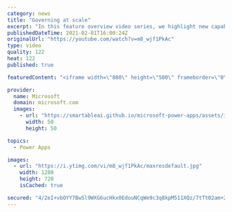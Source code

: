 ```yaml
---
category: news
title: "Governing at scale"
excerpt: "In this feature overview video series, we highlight new capabilities included in the latest update to Microsoft Power Apps.  Microsoft's Power Platform is a rich ecosystem of more than three hundred Microsoft and non-Microsoft connectors that can be leveraged by apps and flows. We are proud to introduce"
publishedDateTime: 2021-02-01T16:00:24Z
originalUrl: "https://youtube.com/watch?v=m8_wjf1PkAc"
type: video
quality: 122
heat: 122
published: true

featuredContent: "<iframe width=\"800\" height=\"500\" frameborder=\"0\" src=\"https://www.youtube.com/embed/m8_wjf1PkAc\" allow=\"accelerometer; autoplay; encrypted-media; gyroscope; picture-in-picture\" allowfullscreen></iframe>"

provider:
  name: Microsoft
  domain: microsoft.com
  images:
    - url: "https://smartableai.github.io/microsoft-power-apps/assets/images/organizations/microsoft.com-50x50.jpg"
      width: 50
      height: 50

topics:
  - Power Apps

images:
  - url: "https://i.ytimg.com/vi/m8_wjf1PkAc/maxresdefault.jpg"
    width: 1280
    height: 720
    isCached: true

secured: "4/2eI+vbOYY7BwSl9WXG6ucHkx0EdouNCqWe9c3q8kpM511XQz/7tTt02am+2gC9sXbP+eaKuxI8BaGWcYQvrYuGAhZX+fL6TzF8Cv3BgXVh5S4+QNrdagEr3epxWHDFx8E0XFVIOZYUjPxJLNa23LG3fElGFt0uu3+3cjGyAa9fLJJ3pCtfhedfFB6nJw4LD5FsX4iQbch3bq0k3hxPj556XOiSRT+jusGox3PKsS1Lb1FEWsDjHYlpdv8Rsx0ZeyCZ5Wa2Q4so+L0HQ8F72OcCo9t1V9nPaYqUalDVNXjJX9Z9E36g41yBmqM/aS3b+pfyj2zWlPhBm66JyWGSdCY8PppEX1z9/gg0f/jPQLUgbsAcoRT84O5uEBIiddvmM9h/PjtKRfivNl3Pg/8H1X+WIJl65zcifIN3jbJBDJc=;TbznVDNHU7LaDFQYx7v5Sg=="
---
```



